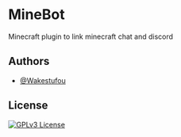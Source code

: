 
# MineBot

Minecraft plugin to link minecraft chat and discord


## Authors

- [@Wakestufou](https://github.com/Wakestufou)


## License

[![GPLv3 License](https://img.shields.io/badge/License-GPL%20v3-yellow.svg)](https://opensource.org/licenses/)